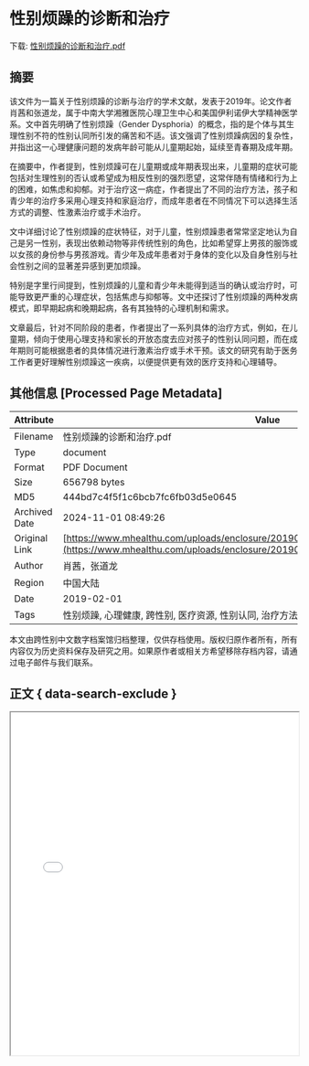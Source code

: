 # 性别烦躁的诊断和治疗

<!-- tcd_download_link -->
下载: <a href="性别烦躁的诊断和治疗.pdf" download>性别烦躁的诊断和治疗.pdf</a>
<!-- tcd_download_link_end -->

## 摘要

<!-- tcd_abstract -->
该文件为一篇关于性别烦躁的诊断与治疗的学术文献，发表于2019年。论文作者肖茜和张道龙，属于中南大学湘雅医院心理卫生中心和美国伊利诺伊大学精神医学系。文中首先明确了性别烦躁（Gender Dysphoria）的概念，指的是个体与其生理性别不符的性别认同所引发的痛苦和不适。该文强调了性别烦躁病因的复杂性，并指出这一心理健康问题的发病年龄可能从儿童期起始，延续至青春期及成年期。 

在摘要中，作者提到，性别烦躁可在儿童期或成年期表现出来，儿童期的症状可能包括对生理性别的否认或希望成为相反性别的强烈愿望，这常伴随有情绪和行为上的困难，如焦虑和抑郁。对于治疗这一病症，作者提出了不同的治疗方法，孩子和青少年的治疗多采用心理支持和家庭治疗，而成年患者在不同情况下可以选择生活方式的调整、性激素治疗或手术治疗。 

文中详细讨论了性别烦躁的症状特征，对于儿童，性别烦躁患者常常坚定地认为自己是另一性别，表现出依赖动物等非传统性别的角色，比如希望穿上男孩的服饰或以女孩的身份参与男孩游戏。青少年及成年患者对于身体的变化以及自身性别与社会性别之间的显著差异感到更加烦躁。 

特别是字里行间提到，性别烦躁的儿童和青少年未能得到适当的确认或治疗时，可能导致更严重的心理症状，包括焦虑与抑郁等。文中还探讨了性别烦躁的两种发病模式，即早期起病和晚期起病，各有其独特的心理机制和需求。 

文章最后，针对不同阶段的患者，作者提出了一系列具体的治疗方式，例如，在儿童期，倾向于使用心理支持和家长的开放态度去应对孩子的性别认同问题，而在成年期则可能根据患者的具体情况进行激素治疗或手术干预。该文的研究有助于医务工作者更好理解性别烦躁这一疾病，以便提供更有效的医疗支持和心理辅导。

<!-- tcd_abstract_end -->

## 其他信息 [Processed Page Metadata]

| Attribute       | Value                                  |
|-----------------|----------------------------------------|
| Filename        | 性别烦躁的诊断和治疗.pdf                             |
| Type            | document                                 |
| Format          | PDF Document                               |
| Size            | 656798 bytes                           |
| MD5             | 444bd7c4f5f1c6bcb7fc6fb03d5e0645                                  |
| Archived Date   | 2024-11-01 08:49:26                             |
| Original Link   | [https://www.mhealthu.com/uploads/enclosure/201907/201907291641401353480122.pdf](https://www.mhealthu.com/uploads/enclosure/201907/201907291641401353480122.pdf)                         |
| Author          | 肖茜，张道龙                               |
| Region          | 中国大陆                               |
| Date            | 2019-02-01                                 |
| Tags            | 性别烦躁, 心理健康, 跨性别, 医疗资源, 性别认同, 治疗方法, 儿童心理, 成年心理                                 |

本文由跨性别中文数字档案馆归档整理，仅供存档使用。版权归原作者所有，所有内容仅为历史资料保存及研究之用。如果原作者或相关方希望移除存档内容，请通过电子邮件与我们联系。

## 正文 { data-search-exclude }

<!-- tcd_main_text -->
<iframe src="../性别烦躁的诊断和治疗.pdf" width="100%" height="600px">
    <p>无法显示PDF，请下载查看。</p>
</iframe>
<!-- tcd_main_text_end -->


